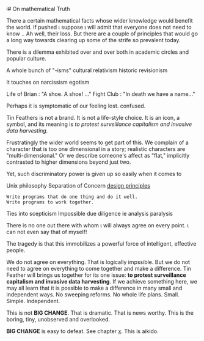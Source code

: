 i# On mathematical Truth

There a certain mathematical facts whose wider knowledge would benefit the world.
If pushed &iota; suppose &iota; will admit that everyone does not need to know
.. Ah well, their loss. But there are a couple of principles that would go a
long way towards clearing up some of the strife so prevalent today.


There is a dilemma exhibited over and over both in academic circles and popular
culture.

A whole bunch of "-isms"
cultural relativism
historic revisionism

It touches on
narcissism
egotism



Life of Brian : "A shoe. A shoe! ..."
Fight Club : "In death we have a name..."

Perhaps it is symptomatic of our feeling lost. confused.


Tin Feathers is not a brand. It is not a life-style choice. It is an
icon, a symbol, and its meaning is *to protest surveillance capitalism
and invasive data harvesting.*


Frustratingly the wider world seems to get part of this. We complain
of a character that is too one dimensional in a story; realistic
characters are "multi-dimensional."  Or we describe someone's affect
as "flat," implicitly contrasted to higher dimensions beyond just two.

Yet, such discriminatory power is given up so easily when it comes to


Unix philosophy
Separation of Concern
[design principles](https://en.wikipedia.org/wiki/Unix_philosophy)
```
Write programs that do one thing and do it well.
Write programs to work together.
```


Ties into scepticism
Impossible due diligence ie analysis paralysis

There is no one out there with whom &iota; will always agree on
every point. &iota; can not even say that of myself!

The tragedy is that this immobilizes a powerful force of intelligent,
effective people.


We do not agree on everything. That is logically impssible. But we do
not need to agree on everything to come together and make a difference.
Tin Feather will brings us together for its one issue: __to protest
surveillance capitalism and invasive data harvesting__. If we achieve
something here, we may all learn that it is possible to make a difference
in many small and independent ways. No sweeping reforms. No whole life
plans. Small. Simple. Independent.


This is not __BIG CHANGE__. That is dramatic. That is news worthy.
This is the boring, tiny, unobserved and overlooked.

__BIG CHANGE__ is easy to defeat. See chapter [x](ModesOfFailure.md).
This is aikido.

